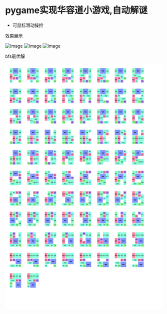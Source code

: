 # pygame实现华容道小游戏,自动解谜
- 可鼠标滑动操控


效果展示

![image](https://user-images.githubusercontent.com/20124029/112408066-13907100-8d52-11eb-8601-9f348d00502a.png)
![image](https://user-images.githubusercontent.com/20124029/117746458-0b778c80-b23f-11eb-9dea-8e49f40b0d35.png)
![image](https://user-images.githubusercontent.com/20124029/117746516-20ecb680-b23f-11eb-81c8-f14a9aba3a53.png)


bfs最优解

![image](https://github.com/1130646208/hrd/blob/master/solution.png)
